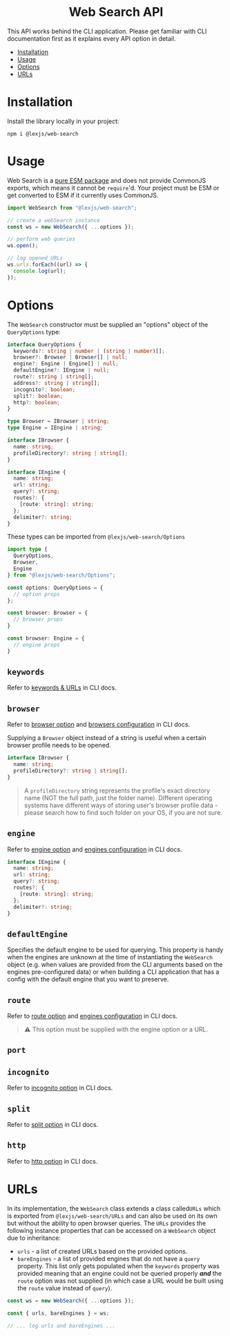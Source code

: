 <h1 align="center">Web Search API</h1>

This API works behind the CLI application. Please get familiar with CLI documentation first as it explains every API option in detail.

* [Installation](#installation)
* [Usage](#usage)
* [Options](#options)
* [URLs](#urls)

# Installation <a name="installation"></a>

Install the library locally in your project:

<pre><code>npm i @lexjs/web-search</code></pre>

# Usage <a name="usage"></a>

Web Search is a [pure ESM package](https://gist.github.com/sindresorhus/a39789f98801d908bbc7ff3ecc99d99c#pure-esm-package) and does not provide CommonJS exports, which means it cannot be `require`'d. Your project must be ESM or get converted to ESM if it currently uses CommonJS.

```javascript
import WebSearch from "@lexjs/web-search";

// create a webSearch instance
const ws = new WebSearch({ ...options });

// perform web queries
ws.open();

// log opened URLs
ws.urls.forEach((url) => {
  console.log(url);
});
```

# Options <a name="options"></a>

The `WebSearch` constructor must be supplied an "options" object of the `QueryOptions` type:

```typescript
interface QueryOptions {
  keywords?: string | number | (string | number)[];
  browser?: Browser | Browser[] | null;
  engine?: Engine | Engine[] | null;
  defaultEngine?: IEngine | null;
  route?: string | string[];
  address?: string | string[];
  incognito?: boolean;
  split?: boolean;
  http?: boolean;
}

type Browser = IBrowser | string;
type Engine = IEngine | string;

interface IBrowser {
  name: string;
  profileDirectory?: string | string[];
}

interface IEngine {
  name: string;
  url: string;
  query?: string;
  routes?: {
    [route: string]: string;
  };
  delimiter?: string;
}
```

These types can be imported from `@lexjs/web-search/Options`

```typescript
import type {
  QueryOptions,
  Browser,
  Engine
} from "@lexjs/web-search/Options";

const options: QueryOptions = {
  // option props
};

const browser: Browser = {
  // browser props
}

const browser: Engine = {
  // engine props
}

```


## `keywords`

Refer to [keywords & URLs](https://github.com/LexBorisoff/web-search/blob/master/docs/cli.md#basic-usage) in CLI docs.

## `browser`

Refer to [browser option](https://github.com/LexBorisoff/web-search/blob/master/docs/cli.md#option-browser) and [browsers configuration](https://github.com/LexBorisoff/web-search/blob/master/docs/cli.md#browsers-configuration) in CLI docs.

Supplying a `Browser` object instead of a string is useful when a certain browser profile needs to be opened.

```typescript
interface IBrowser {
  name: string;
  profileDirectory?: string | string[];
}
```

> A `profileDirectory` string represents the profile's exact directory name (NOT the full path, just the folder name). Different operating systems have different ways of storing user's browser profile data - please search how to find such folder on your OS, if you are not sure.

## `engine`

Refer to [engine option](https://github.com/LexBorisoff/web-search/blob/master/docs/cli.md#option-engine) and [engines configuration](https://github.com/LexBorisoff/web-search/blob/master/docs/cli.md#engines-configuration) in CLI docs.

```typescript
interface IEngine {
  name: string;
  url: string;
  query?: string;
  routes?: {
    [route: string]: string;
  };
  delimiter?: string;
}
```

## `defaultEngine`

Specifies the default engine to be used for querying. This property is handy when the engines are unknown at the time of instantiating the `WebSearch` object (e.g. when values are provided from the CLI arguments based on the engines pre-configured data) or when building a CLI application that has a config with the default engine that you want to preserve.

## `route`

Refer to [route option](https://github.com/LexBorisoff/web-search/blob/master/docs/cli.md#option-route) and [engines configuration](https://github.com/LexBorisoff/web-search/blob/master/docs/cli.md#engines-configuration) in CLI docs.

> ⚠️ This option must be supplied with the engine option or a URL.

## `port`

## `incognito`

Refer to [incognito option](https://github.com/LexBorisoff/web-search/blob/master/docs/cli.md#option-incognito) in CLI docs.

## `split`

Refer to [split option](https://github.com/LexBorisoff/web-search/blob/master/docs/cli.md#option-split) in CLI docs.

## `http`

Refer to [http option](https://github.com/LexBorisoff/web-search/blob/master/docs/cli.md#option-http) in CLI docs.

# URLs

In its implementation, the `WebSearch` class extends a class called`URLs` which is exported from `@lexjs/web-search/URLs` and can also be used on its own but without the ability to open browser queries. The `URLs` provides the following instance properties that can be accessed on a `WebSearch` object due to inheritance:

* `urls` - a list of created URLs based on the provided options.
* `bareEngines` - a list of provided engines that do not have a `query` property. This list only gets populated when the `keywords` property was provided meaning that an engine could not be queried properly ***and*** the `route` option was not supplied (in which case a URL would be built using the `route` value instead of `query`).

```typescript
const ws = new WebSearch({ ...options });

const { urls, bareEngines } = ws;

// ... log urls and bareEngines ...
```